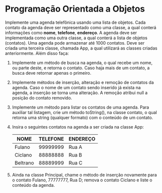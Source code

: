 # Programação Orientada a Objetos

Implemente uma agenda telefônica usando uma lista de objetos. Cada contato da
agenda deve ser representado como uma classe, a qual conterá informações como **nome**,
**telefone**, **endereço**. A agenda deve ser implementada como uma outra
classe, a qual conterá a lista de objetos (contatos). Uma agenda pode armazenar até 1000
contatos. Deve ser criada uma terceira classe, chamada App, a qual utilizará as
classes criadas anteriormente. Além disso faça:

1. Implemente um método de busca na agenda, o qual recebe um nome, ou parte
   deste, e retorna o contato. Caso haja mais de um contato, a busca deve retornar
   apenas o primeiro.
   
2. Implemente métodos de inserção, alteração e remoção de contatos da agenda.
   Caso o nome de um contato sendo inserido já exista na agenda, a inserção se torna
   uma alteração. A remoção atribui null a posição do contato removido.
   
3. Implemente um método para listar os contatos de uma agenda. Para auxiliar tal
   listagem, crie um método toString(), na classe contato, o qual retorna uma string
   (qualquer formato) com o conteúdo de um contato.
   
4. Insira o seguintes contatos na agenda a ser criada na classe App:

    NOME | TELEFONE | ENDEREÇO 
    ---| ---|---
    Fulano | 99999999 | Rua A 
    Ciclano | 88888888 | Rua B 
    Beltrano | 88889999 | Rua C
    
5. Ainda na classe Principal, chame o método de inserção novamente para o contato
   Fulano, 77777777, Rua D; remova o contato Ciclano e liste o conteúdo da
   agenda.